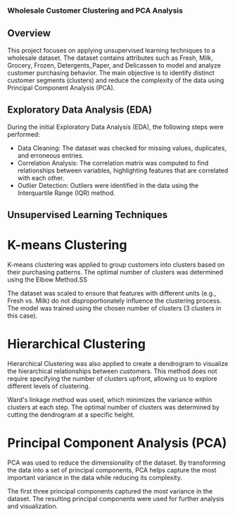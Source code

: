### Wholesale Customer Clustering and PCA Analysis
## Overview
This project focuses on applying unsupervised learning techniques to a wholesale dataset. The dataset contains attributes such as Fresh, Milk, Grocery, Frozen, Detergents_Paper, and Delicassen to model and analyze customer purchasing behavior. The main objective is to identify distinct customer segments (clusters) and reduce the complexity of the data using Principal Component Analysis (PCA).

## Exploratory Data Analysis (EDA)
During the initial Exploratory Data Analysis (EDA), the following steps were performed:

* Data Cleaning: 
The dataset was checked for missing values, duplicates, and erroneous entries.
* Correlation Analysis:
 The correlation matrix was computed to find relationships between variables, highlighting features that are correlated with each other.
* Outlier Detection: 
Outliers were identified in the data using the Interquartile Range (IQR) method.

## Unsupervised Learning Techniques
# K-means Clustering
K-means clustering was applied to group customers into clusters based on their purchasing patterns. The optimal number of clusters was determined using the Elbow Method.SS

The dataset was scaled to ensure that features with different units (e.g., Fresh vs. Milk) do not disproportionately influence the clustering process.
The model was trained using the chosen number of clusters (3 clusters in this case).
# Hierarchical Clustering
Hierarchical Clustering was also applied to create a dendrogram to visualize the hierarchical relationships between customers. This method does not require specifying the number of clusters upfront, allowing us to explore different levels of clustering.

Ward's linkage method was used, which minimizes the variance within clusters at each step.
The optimal number of clusters was determined by cutting the dendrogram at a specific height.
# Principal Component Analysis (PCA)
PCA was used to reduce the dimensionality of the dataset. By transforming the data into a set of principal components, PCA helps capture the most important variance in the data while reducing its complexity.

The first three principal components captured the most variance in the dataset.
The resulting principal components were used for further analysis and visualization.